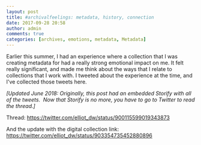```yaml
---
layout: post
title: #archivalfeelings: metadata, history, connection
date: 2017-09-28 20:58
author: admin
comments: true
categories: [archives, emotions, metadata, Metadata]
---
```

Earlier this summer, I had an experience where a collection that I was creating metadata for had a really strong emotional impact on me. It felt really significant, and made me think about the ways that I relate to collections that I work with. I tweeted about the experience at the time, and I've collected those tweets here.

<em>[Updated June 2018: Originally, this post had an embedded Storify with all of the tweets.  Now that Storify is no more, you have to go to Twitter to read the thread.]</em>

Thread:
https://twitter.com/elliot_dw/status/900115599019343873

And the update with the digital collection link:
https://twitter.com/elliot_dw/status/903354735452880896


